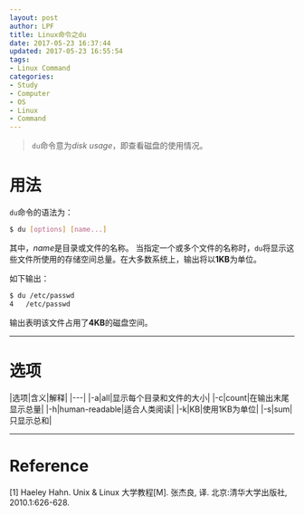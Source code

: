 ```yaml
---
layout: post
author: LPF
title: Linux命令之du
date: 2017-05-23 16:37:44
updated: 2017-05-23 16:55:54
tags:
- Linux Command
categories:
- Study
- Computer
- OS
- Linux
- Command
---
```

> `du`命令意为*disk usage*，即查看磁盘的使用情况。

# 用法

`du`命令的语法为：

```sh
$ du [options] [name...]
```

其中，*name*是目录或文件的名称。
当指定一个或多个文件的名称时，`du`将显示这些文件所使用的存储空间总量。在大多数系统上，输出将以**1KB**为单位。

如下输出：

```sh
$ du /etc/passwd
4   /etc/passwd
```

输出表明该文件占用了**4KB**的磁盘空间。

----------

# 选项

|选项|含义|解释|
|---|
|-a|all|显示每个目录和文件的大小|
|-c|count|在输出末尾显示总量|
|-h|human-readable|适合人类阅读|
|-k|KB|使用1KB为单位|
|-s|sum|只显示总和|
 
 

----------

# Reference

[1] Haeley Hahn. Unix & Linux 大学教程[M]. 张杰良, 译. 北京:清华大学出版社, 2010.1:626-628.
